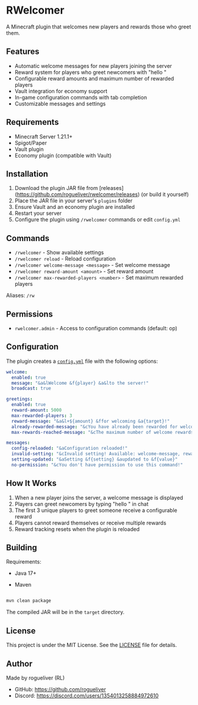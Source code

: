 # RWelcomer

A Minecraft plugin that welcomes new players and rewards those who greet them.

## Features



- Automatic welcome messages for new players joining the server
- Reward system for players who greet newcomers with "hello <playername>"
- Configurable reward amounts and maximum number of rewarded players
- Vault integration for economy support
- In-game configuration commands with tab completion
- Customizable messages and settings

## Requirements

- Minecraft Server 1.21.1+
- Spigot/Paper
- Vault plugin
- Economy plugin (compatible with Vault)

## Installation

1. Download the plugin JAR file from \[releases](https://github.com/rogueliver/rwelcomer/releases) (or build it yourself)
2. Place the JAR file in your server's `plugins` folder
3. Ensure Vault and an economy plugin are installed
4. Restart your server
5. Configure the plugin using `/rwelcomer` commands or edit `config.yml`

## Commands

- `/rwelcomer` - Show available settings
- `/rwelcomer reload` - Reload configuration
- `/rwelcomer welcome-message <message>` - Set welcome message
- `/rwelcomer reward-amount <amount>` - Set reward amount
- `/rwelcomer max-rewarded-players <number>` - Set maximum rewarded players

Aliases: `/rw`



## Permissions

- `rwelcomer.admin` - Access to configuration commands (default: op)

## Configuration

The plugin creates a [`config.yml`](src/main/resources/config.yml) file with the following options:



```yaml
welcome:
  enabled: true
  message: "&a&lWelcome &f{player} &a&lto the server!"
  broadcast: true

greetings:
  enabled: true
  reward-amount: 5000
  max-rewarded-players: 3
  reward-message: "&a&l+${amount} &ffor welcoming &a{target}!"
  already-rewarded-message: "&cYou have already been rewarded for welcoming someone!"
  max-rewards-reached-message: "&cThe maximum number of welcome rewards has been reached!"

messages:
  config-reloaded: "&aConfiguration reloaded!"
  invalid-setting: "&cInvalid setting! Available: welcome-message, reward-amount, max-rewarded-players"
  setting-updated: "&aSetting &f{setting} &aupdated to &f{value}"
  no-permission: "&cYou don't have permission to use this command!"
```



## How It Works

1. When a new player joins the server, a welcome message is displayed
2. Players can greet newcomers by typing "hello <playername>" in chat
3. The first 3 unique players to greet someone receive a configurable reward
4. Players cannot reward themselves or receive multiple rewards
5. Reward tracking resets when the plugin is reloaded

## Building

Requirements:

- Java 17+

- Maven

```bash

mvn clean package

```



The compiled JAR will be in the `target` directory.



## License

This project is under the MIT License. See the [LICENSE](LICENSE) file for details.

## Author

Made by rogueliver (RL)

* GitHub: https://github.com/rogueliver
* Discord: https://discord.com/users/1354013258884972610
